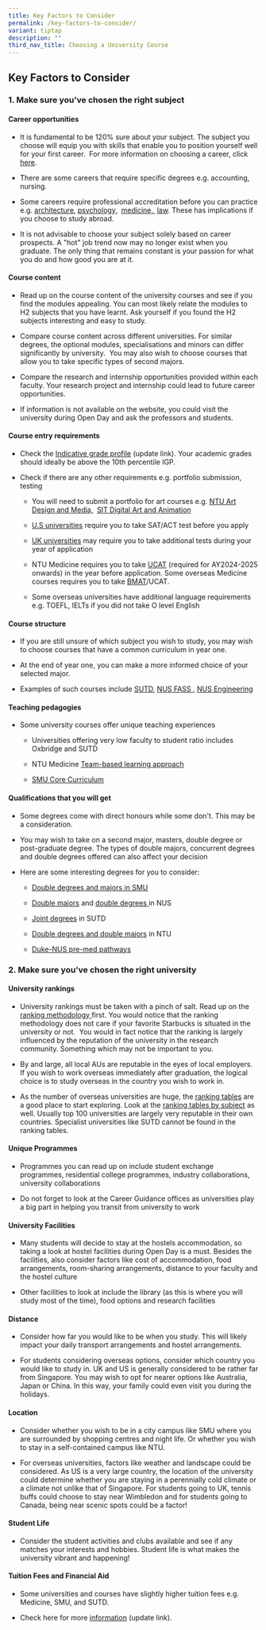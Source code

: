 ```yaml
---
title: Key Factors to Consider
permalink: /key-factors-to-consider/
variant: tiptap
description: ""
third_nav_title: Choosing a University Course
---
```

<h2>Key Factors to Consider</h2>
<h3>1. Make sure you’ve chosen the right subject&nbsp;</h3>
<h4>Career opportunities</h4>
<ul>
<li>
<p>It is fundamental to be 120% sure about your subject. The subject you
choose will equip you with skills that enable you to position yourself
well for your first career. &nbsp;For more information on choosing a career,
click <a href="https://ecg.nanyangjc.moe.edu.sg/career-purpose/" class="wixui-rich-text__text" rel="noopener noreferrer nofollow" target="_self"><u>here</u></a>.</p>
</li>
<li>
<p>There are some careers that require specific degrees e.g. accounting,
nursing.&nbsp;</p>
</li>
<li>
<p>Some careers require professional accreditation before you can practice
e.g. <a href="https://www.boa.gov.sg/faq/" class="wixui-rich-text__text" rel="noreferrer noopener" target="_blank"><u>architecture</u></a>, <a href="https://singaporepsychologicalsociety.org/srp-faqs/" class="wixui-rich-text__text" rel="noreferrer noopener" target="_blank"><u>psychology,</u></a>&nbsp;
<a href="https://www.healthprofessionals.gov.sg/smc/becoming-a-registered-doctor" class="wixui-rich-text__text" rel="noreferrer noopener" target="_blank"><u>medicine,</u>
</a>&nbsp;<a href="https://digitalsenior.sg/how-to-be-a-lawyer-in-singapore-even-if-you-dont-study-here/" class="wixui-rich-text__text" rel="noreferrer noopener" target="_blank"><u>law</u></a>.
These has implications if you choose to study abroad.&nbsp;</p>
</li>
<li>
<p>It is not advisable to choose your subject solely based on career prospects.
A "hot" job trend now may no longer exist when you graduate. The only thing
that remains constant is your passion for what you do and how good you
are at it.</p>
</li>
</ul>
<h4>Course content</h4>
<ul>
<li>
<p>Read up on the course content of the university courses and see if you
find the modules appealing. You can most likely relate the modules to H2
subjects that you have learnt. Ask yourself if you found the H2 subjects
interesting and easy to study.</p>
</li>
<li>
<p>Compare course content across different universities. For similar degrees,
the optional modules, specialisations and minors can differ significantly
by university.&nbsp; You may also wish to choose courses that allow you
to take specific types of second majors.</p>
</li>
<li>
<p>Compare the research and internship opportunities provided within each
faculty. Your research project and internship could lead to future career
opportunities.</p>
</li>
<li>
<p>If information is not available on the website, you could visit the university
during Open Day and ask the professors and students.</p>
</li>
</ul>
<h4>Course entry requirements</h4>
<ul>
<li>
<p>Check the <a href="https://ecg.nanyangjc.moe.edu.sg/how-to-apply/" class="wixui-rich-text__text" rel="noopener noreferrer nofollow" target="_self"><u>Indicative grade profile</u></a> (update
link). Your academic grades should ideally be above the 10th percentile
IGP.</p>
</li>
<li>
<p>Check if there are any other requirements e.g. portfolio submission, testing</p>
<ul>
<li>
<p>You will need to submit a portfolio for art courses e.g.&nbsp;<a href="http://newbfa.adm.ntu.edu.sg/" class="wixui-rich-text__text" rel="noreferrer noopener" target="_blank"><u>NTU Art Design and Media,</u></a>&nbsp;
<a href="https://www.singaporetech.edu.sg/programme-specific-requirements" class="wixui-rich-text__text" rel="noreferrer noopener" target="_blank"><u>SIT Digital Art and Animation</u>
</a>
</p>
</li>
<li>
<p><a href="https://ecg.nanyangjc.moe.edu.sg/applying-to-us-universities/" class="wixui-rich-text__text" rel="noopener noreferrer nofollow" target="_self"><u>U.S universities</u></a> require
you to take SAT/ACT test before you apply</p>
</li>
<li>
<p><a href="https://ecg.nanyangjc.moe.edu.sg/applying-to-uk-universities/" class="wixui-rich-text__text" rel="noopener noreferrer nofollow" target="_self"><u>UK universities</u></a> may
require you to take additional tests during your year of application</p>
</li>
<li>
<p>NTU Medicine requires you to take <a href="https://www.ucat.ac.uk/ucat/" class="wixui-rich-text__text" rel="noreferrer noopener" target="_blank"><u>UCAT</u></a> (required
for AY2024-2025 onwards) in the year before application. Some overseas
Medicine courses requires you to take <a href="https://www.ntu.edu.sg/medicine/education/bachelor-of-medicine-and-bachelor-of-surgery-(mbbs)/entry-requirements" class="wixui-rich-text__text" rel="noreferrer noopener" target="_blank"><u>BMAT</u></a>/UCAT.</p>
</li>
<li>
<p>Some overseas universities have additional language requirements e.g.
TOEFL, IELTs if you did not take O level English</p>
</li>
</ul>
</li>
</ul>
<h4>Course structure</h4>
<ul>
<li>
<p>If you are still unsure of which subject you wish to study, you may wish
to choose courses that have a common curriculum in year one.</p>
</li>
<li>
<p>At the end of year one, you can make a more informed choice of your selected
major.&nbsp;</p>
</li>
<li>
<p>Examples of such courses include&nbsp;<a href="https://www.sutd.edu.sg/Education/Unique-Academic-Structure/undergraduate-curriculum" class="wixui-rich-text__text" rel="noreferrer noopener" target="_blank"><u>SUTD</u></a>,
<a href="https://fass.nus.edu.sg/discover/" class="wixui-rich-text__text" rel="noreferrer noopener" target="_blank"><u>NUS FASS</u>
</a>, <a href="https://cde.nus.edu.sg/undergraduate/programmes/" class="wixui-rich-text__text" rel="noreferrer noopener" target="_blank"><u>NUS Engineering</u></a>
</p>
</li>
</ul>
<h4>Teaching pedagogies</h4>
<ul>
<li>
<p>Some university courses offer unique teaching experiences</p>
<ul>
<li>
<p>Universities offering very low faculty to student ratio includes Oxbridge
and SUTD</p>
</li>
<li>
<p>NTU Medicine <a href="https://www.ntu.edu.sg/medicine/education/bachelor-of-medicine-and-bachelor-of-surgery-(mbbs)/our-pedagogy" class="wixui-rich-text__text" rel="noreferrer noopener" target="_blank"><u>Team-based learning approach</u></a>
</p>
</li>
<li>
<p><a href="https://www.smu.edu.sg/programmes/core-curriculum/the-curriculum/course-structure" class="wixui-rich-text__text" rel="noreferrer noopener" target="_blank"><u>SMU Core Curriculum</u></a>
</p>
</li>
</ul>
</li>
</ul>
<h4>Qualifications that you will get</h4>
<ul>
<li>
<p>Some degrees come with direct honours while some don't. This may be a
consideration.</p>
</li>
<li>
<p>You may wish to take on a second major, masters, double degree or post-graduate
degree. The types of double majors, concurrent degrees and double degrees
offered can also affect your decision​</p>
</li>
<li>
<p>Here are some interesting degrees for you to consider:</p>
<ul>
<li>
<p><a href="https://admissions.smu.edu.sg/flexible-curriculum" class="wixui-rich-text__text" rel="noreferrer noopener" target="_blank"><u>Double degrees and majors in SMU</u></a>
</p>
</li>
<li>
<p><a href="https://www.nus.edu.sg/registrar/academic-information-policies/undergraduate-students/special-programmes/double-major-programmes" class="wixui-rich-text__text" rel="noreferrer noopener" target="_blank"><u>Double majors</u></a> and
<a href="https://cde.nus.edu.sg/undergraduate/programmes/" class="wixui-rich-text__text" rel="noreferrer noopener" target="_blank"><u>double degrees</u>
</a>in NUS</p>
</li>
<li>
<p><a href="https://www.sutd.edu.sg/Admissions/Undergraduate/Programmes/Special-Programmes" class="wixui-rich-text__text" rel="noreferrer noopener" target="_blank"><u>Joint degrees</u></a> in
SUTD</p>
</li>
<li>
<p><a href="https://www.ntu.edu.sg/admissions/undergraduate-programmes?listingKeyword=&amp;disciplines=all&amp;programmelevels=double-major%7Cdouble-degree&amp;programmetypes=all&amp;page=1" class="wixui-rich-text__text" rel="noreferrer noopener" target="_blank"><u>Double degrees and double majors</u></a> in
NTU</p>
</li>
<li>
<p><a href="https://www.duke-nus.edu.sg/admissions/pre-md-pathways" class="wixui-rich-text__text" rel="noreferrer noopener" target="_blank"><u>Duke-NUS pre-med pathways</u></a>​</p>
</li>
</ul>
</li>
</ul>
<h3>2. Make sure you’ve chosen the right university</h3>
<h4>University rankings</h4>
<ul>
<li>
<p>University rankings must be taken with a pinch of salt. Read up on the
<a href="https://www.topuniversities.com/qs-world-university-rankings/methodology" class="wixui-rich-text__text" rel="noreferrer noopener" target="_blank"><u>ranking methodology</u>
</a>first. You would notice that the ranking methodology does not care if
your favorite Starbucks is situated in the university or not.&nbsp; You
would in fact notice that the ranking is largely influenced by the reputation
of the university in the research community. Something which may not be
important to you.</p>
</li>
<li>
<p>By and large, all local AUs are reputable in the eyes of local employers.
If you wish to work overseas immediately after graduation, the logical
choice is to study overseas in the country you wish to work in.&nbsp;</p>
</li>
<li>
<p>As the number of overseas universities are huge, the <a href="https://www.topuniversities.com/qs-world-university-rankings" class="wixui-rich-text__text" rel="noreferrer noopener" target="_blank"><u>ranking tables</u></a> are
a good place to start exploring. Look at the <a href="https://www.topuniversities.com/subject-rankings" class="wixui-rich-text__text" rel="noreferrer noopener" target="_blank"><u>ranking tables by subject</u></a> as
well. Usually top 100 universities are largely very reputable in their
own countries. Specialist universities like SUTD cannot be found in the
ranking tables.</p>
</li>
</ul>
<h4>Unique Programmes</h4>
<ul>
<li>
<p>Programmes you can read up on include student exchange programmes, residential
college programmes, industry collaborations, university collaborations</p>
</li>
<li>
<p>Do not forget to look at the Career Guidance offices as universities play
a big part in helping you transit from university to work</p>
</li>
</ul>
<h4>University Facilities</h4>
<ul>
<li>
<p>Many students will decide to stay at the hostels accommodation, so taking
a look at hostel facilities during Open Day is a must. Besides the facilities,
also consider factors like cost of accommodation, food arrangements, room-sharing
arrangements, distance to your faculty and the hostel culture&nbsp;</p>
</li>
<li>
<p>Other facilities to look at include the library (as this is where you
will study most of the time), food options and research facilities</p>
</li>
</ul>
<h4>Distance</h4>
<ul>
<li>
<p>Consider how far you would like to be when you study. This will likely
impact your daily transport arrangements and hostel arrangements.</p>
</li>
<li>
<p>For students considering overseas options, consider which country you
would like to study in. UK and US is generally considered to be rather
far from Singapore. You may wish to opt for nearer options like Australia,
Japan or China. In this way, your family could even visit you during the
holidays.</p>
</li>
</ul>
<h4>Location</h4>
<ul>
<li>
<p>Consider whether you wish to be in a city campus like SMU where you are
surrounded by shopping centres and night life. Or whether you wish to stay
in a self-contained campus like NTU.&nbsp;</p>
</li>
<li>
<p>For overseas universities, factors like weather and landscape could be
considered. As US is a very large country, the location of the university
could determine whether you are staying in a perennially cold climate or
a climate not unlike that of Singapore. For students going to UK, tennis
buffs could choose to stay near Wimbledon and for students going to Canada,
being near scenic spots could be a factor!</p>
</li>
</ul>
<h4>Student Life</h4>
<ul>
<li>
<p>Consider the student activities and clubs available and see if any matches
your interests and hobbies. Student life is what makes the university vibrant
and happening!</p>
</li>
</ul>
<h4>Tuition Fees and Financial Aid</h4>
<ul>
<li>
<p>Some universities and courses have slightly higher tuition fees e.g. Medicine,
SMU, and SUTD.&nbsp;</p>
</li>
<li>
<p>Check here for more <a href="scholarships" class="wixui-rich-text__text" rel="noopener noreferrer nofollow" target="_self"><u>information</u></a> (update
link).</p>
</li>
</ul>
<p>​</p>
<p></p>